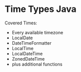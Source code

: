 # Time Types Java
Covered Times:
- Every available timezone
- LocalDate
- DateTimeFormatter
- LocalTime
- LocalDateTime
- ZonedDateTime
- plus additional functions
